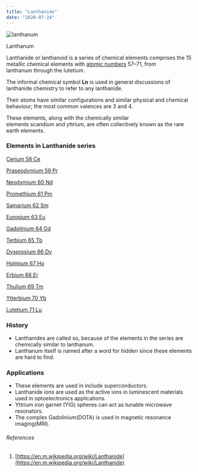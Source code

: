 ```yaml
---
title: "Lanthanide"
date: "2020-07-24"
---
```


![lanthanum](https://chemistdictionary.com/wp-content/uploads/2020/07/lanthanum.jpg)

Lanthanum

Lanthanide or lanthanoid is a series of chemical elements comprises the 15  metallic chemical elements with [atomic numbers](https://chemistdictionary.com/atomic-number/) 57–71, from lanthanum through the lutetium.

The informal chemical symbol **Ln** is used in general discussions of lanthanide chemistry to refer to any lanthanide. 

Their atoms have similar configurations and similar physical and chemical behaviour; the most common valences are 3 and 4. 

These elements, along with the chemically similar elements scandium and yttrium, are often collectively known as the rare earth elements.

### Elements in Lanthanide series

[Cerium 58 Ce](/cerium)

[Praseodymium 59 Pr](/praseodymium)

[Neodymium 60 Nd](/neodymium)

[Promethium 61 Pm](/promethium)

[Samarium 62 Sm](/samarium)

[Europium 63 Eu](/europium)

[Gadolinium 64 Gd](/gadolinium)

[Terbium 65 Tb](/terbium)

[Dysprosium 66 Dy](/dysprosium)

[Holmium 67 Ho](/holmium)

[Erbium 68 Er](/erbium)

[Thulium 69 Tm](/Thulium)

[Ytterbium 70 Yb](/ytterbium)

[Lutetium 71 Lu](/lutetium)

### History

- Lanthanides are called so, because of the elements in the series are chemically similar to lanthanum.
- Lanthanum itself is named after a word for hidden since these elements are hard to find.

### Applications

- These elements are used in include superconductors.
- Lanthanide ions are used as the active ions in luminescent materials used in optoelectronics applications.
- Yttrium iron garnet (YIG) spheres can act as tunable microwave resonators.
- The complex Gadolinium(DOTA) is used in magnetic resonance imaging(MRI).

###### References

1. [https://en.m.wikipedia.org/wiki/Lanthanide](https://en.m.wikipedia.org/wiki/Lanthanide)
